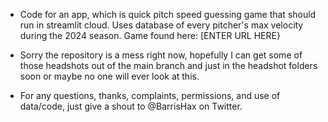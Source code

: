 - Code for an app, which is quick pitch speed guessing game that should run in streamlit cloud. Uses database of every pitcher's max
 velocity during the 2024 season. Game found here: [ENTER URL HERE}

- Sorry the repository is a mess right now, hopefully I can get some of those headshots out of the main branch and just in the headshot
 folders soon or maybe no one will ever look at this.
 
- For any questions, thanks, complaints, permissions, and use of data/code, just give a shout to @BarrisHax on Twitter.  
